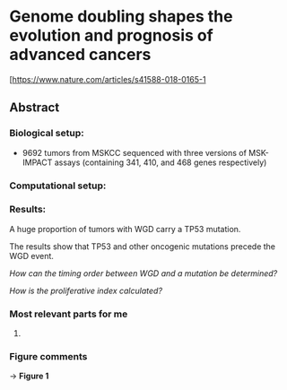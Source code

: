 # Genome doubling shapes the evolution and prognosis of advanced cancers

[https://www.nature.com/articles/s41588-018-0165-1

## Abstract

### **Biological setup:** 

* 9692 tumors from MSKCC sequenced with three versions of MSK-IMPACT assays (containing 341, 410, and 468 genes respectively)
 

### **Computational setup:** 



### **Results:** 

A huge proportion of tumors with WGD carry a TP53 mutation.

The results show that TP53 and other oncogenic mutations precede the WGD event.

*How can the timing order between WGD and a mutation be determined?*

*How is the proliferative index calculated?*



### **Most relevant parts for me**

1. 

### **Figure comments**

&rarr; **Figure 1**